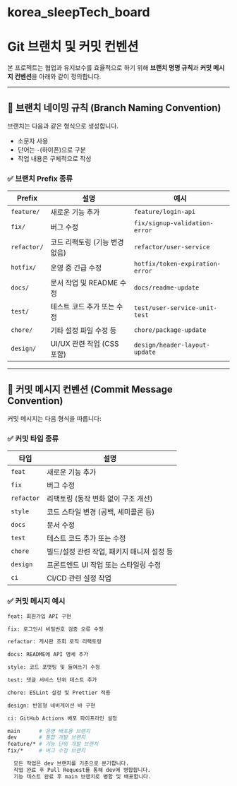 # korea_sleepTech_board

# Git 브랜치 및 커밋 컨벤션

본 프로젝트는 협업과 유지보수를 효율적으로 하기 위해 **브랜치 명명 규칙**과 **커밋 메시지 컨벤션**을 아래와 같이 정의합니다.

---

## 📌 브랜치 네이밍 규칙 (Branch Naming Convention)

브랜치는 다음과 같은 형식으로 생성합니다.


- 소문자 사용
- 단어는 `-`(하이픈)으로 구분
- 작업 내용은 구체적으로 작성

### ✅ 브랜치 Prefix 종류

| Prefix     | 설명                                     | 예시                              |
|------------|------------------------------------------|-----------------------------------|
| `feature/` | 새로운 기능 추가                          | `feature/login-api`               |
| `fix/`     | 버그 수정                                | `fix/signup-validation-error`     |
| `refactor/`| 코드 리팩토링 (기능 변경 없음)           | `refactor/user-service`           |
| `hotfix/`  | 운영 중 긴급 수정                         | `hotfix/token-expiration-error`   |
| `docs/`    | 문서 작업 및 README 수정                  | `docs/readme-update`              |
| `test/`    | 테스트 코드 추가 또는 수정                | `test/user-service-unit-test`     |
| `chore/`   | 기타 설정 파일 수정 등                    | `chore/package-update`            |
| `design/`  | UI/UX 관련 작업 (CSS 포함)                | `design/header-layout-update`     |

---

## 📌 커밋 메시지 컨벤션 (Commit Message Convention)

커밋 메시지는 다음 형식을 따릅니다:


### ✅ 커밋 타입 종류

| 타입      | 설명                                            |
|-----------|-------------------------------------------------|
| `feat`    | 새로운 기능 추가                                 |
| `fix`     | 버그 수정                                       |
| `refactor`| 리팩토링 (동작 변화 없이 구조 개선)              |
| `style`   | 코드 스타일 변경 (공백, 세미콜론 등)             |
| `docs`    | 문서 수정                                       |
| `test`    | 테스트 코드 추가 또는 수정                      |
| `chore`   | 빌드/설정 관련 작업, 패키지 매니저 설정 등       |
| `design`  | 프론트엔드 UI 작업 또는 스타일링 수정            |
| `ci`      | CI/CD 관련 설정 작업                            |

### ✅ 커밋 메시지 예시

```bash
feat: 회원가입 API 구현

fix: 로그인시 비밀번호 검증 오류 수정

refactor: 게시판 조회 로직 리팩토링

docs: README에 API 명세 추가

style: 코드 포맷팅 및 들여쓰기 수정

test: 댓글 서비스 단위 테스트 추가

chore: ESLint 설정 및 Prettier 적용

design: 반응형 네비게이션 바 구현

ci: GitHub Actions 배포 파이프라인 설정

main      # 운영 배포용 브랜치
dev       # 통합 개발 브랜치
feature/* # 기능 단위 개발 브랜치
fix/*     # 버그 수정 브랜치

  모든 작업은 dev 브랜치를 기준으로 분기합니다.
  작업 완료 후 Pull Request를 통해 dev에 병합합니다.
  기능 테스트 완료 후 main 브랜치로 병합 및 배포합니다.